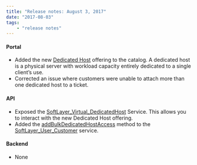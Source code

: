 ```yaml
---
title: "Release notes: August 3, 2017"
date: "2017-08-03"
tags:
    - "release notes"
---
```


#### Portal
+ Added the new [Dedicated Host](https://www.ibm.com/blogs/bluemix/2017/08/maximize-control-ibm-bluemix-virtual-servers/) offering to the catalog. A dedicated host is a physical server with workload capacity entirely dedicated to a single client’s use.
+ Corrected an issue where customers were unable to attach more than one dedicated host to a ticket.

#### API
+ Exposed the [SoftLayer_Virtual_DedicatedHost](http://sldn.softlayer.com/reference/services/SoftLayer_Virtual_DedicatedHost) Service. This allows you to interact with the new Dedicated Host offering. 
+ Added the [addBulkDedicatedHostAccess](http://sldn.softlayer.com/reference/services/SoftLayer_User_Customer/addBulkDedicatedHostAccess) method to the [SoftLayer_User_Customer](http://sldn.softlayer.com/reference/services/SoftLayer_User_Customer) service.

#### Backend
+ None